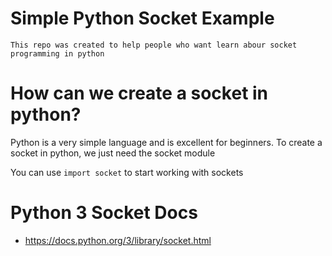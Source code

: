 # Simple Python Socket Example
    This repo was created to help people who want learn abour socket programming in python

# How can we create a socket in python?
Python is a very simple language and is excellent for beginners.
To create a socket in python, we just need the socket module

You can use `import socket` to start working with sockets

# Python 3 Socket Docs
 - https://docs.python.org/3/library/socket.html

